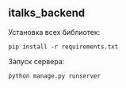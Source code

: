 ## italks_backend

Установка всех библиотек:
```
pip install -r requirements.txt
```

Запуск сервера:
```
python manage.py runserver
```
